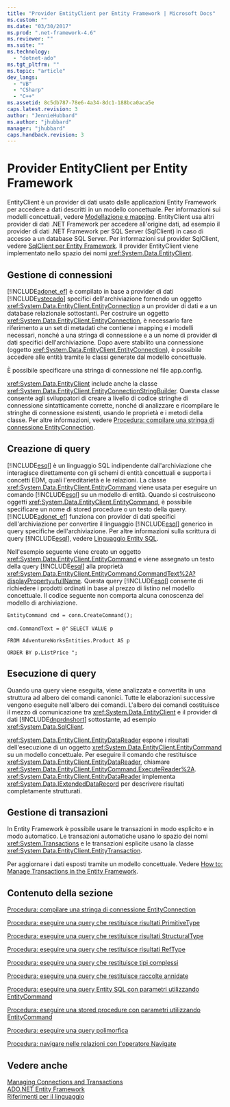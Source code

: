 ```yaml
---
title: "Provider EntityClient per Entity Framework | Microsoft Docs"
ms.custom: ""
ms.date: "03/30/2017"
ms.prod: ".net-framework-4.6"
ms.reviewer: ""
ms.suite: ""
ms.technology: 
  - "dotnet-ado"
ms.tgt_pltfrm: ""
ms.topic: "article"
dev_langs: 
  - "VB"
  - "CSharp"
  - "C++"
ms.assetid: 8c5db787-78e6-4a34-8dc1-188bca0aca5e
caps.latest.revision: 3
author: "JennieHubbard"
ms.author: "jhubbard"
manager: "jhubbard"
caps.handback.revision: 3
---
```

# Provider EntityClient per Entity Framework
EntityClient è un provider di dati usato dalle applicazioni Entity Framework per accedere a dati descritti in un  modello concettuale.  Per informazioni sui modelli concettuali, vedere [Modellazione e mapping](../../../../../docs/framework/data/adonet/ef/modeling-and-mapping.md).  EntityClient usa altri provider di dati .NET Framework per accedere all'origine dati,  ad esempio il provider di dati .NET Framework per SQL Server \(SqlClient\) in caso di accesso a un database SQL Server.  Per informazioni sul provider SqlClient, vedere [SqlClient per Entity Framework](../../../../../docs/framework/data/adonet/ef/sqlclient-for-the-entity-framework.md).  Il provider EntityClient viene implementato nello spazio dei nomi <xref:System.Data.EntityClient>.  
  
## Gestione di connessioni  
 [!INCLUDE[adonet_ef](../../../../../includes/adonet-ef-md.md)] è compilato in base a provider di dati [!INCLUDE[vstecado](../../../../../includes/vstecado-md.md)] specifici dell'archiviazione fornendo un oggetto <xref:System.Data.EntityClient.EntityConnection> a un provider di dati e a un database relazionale sottostanti.  Per costruire un oggetto <xref:System.Data.EntityClient.EntityConnection>, è necessario fare riferimento a un set di metadati che contiene i mapping e i modelli necessari, nonché a una stringa di connessione e a un nome di provider di dati specifici dell'archiviazione.  Dopo avere stabilito una connessione \(oggetto <xref:System.Data.EntityClient.EntityConnection>\), è possibile accedere alle entità tramite le classi generate dal modello concettuale.  
  
 È possibile specificare una stringa di connessione nel file app.config.  
  
 <xref:System.Data.EntityClient> include anche la classe <xref:System.Data.EntityClient.EntityConnectionStringBuilder>.  Questa classe consente agli sviluppatori di creare a livello di codice stringhe di connessione sintatticamente corrette, nonché di analizzare e ricompilare le stringhe di connessione esistenti, usando le proprietà e i metodi della classe.  Per altre informazioni, vedere [Procedura: compilare una stringa di connessione EntityConnection](../../../../../docs/framework/data/adonet/ef/how-to-build-an-entityconnection-connection-string.md).  
  
## Creazione di query  
 [!INCLUDE[esql](../../../../../includes/esql-md.md)] è un linguaggio SQL indipendente dall'archiviazione che interagisce direttamente con gli schemi di entità concettuali e supporta i concetti EDM, quali l'ereditarietà e le relazioni.  La classe <xref:System.Data.EntityClient.EntityCommand> viene usata per eseguire un comando [!INCLUDE[esql](../../../../../includes/esql-md.md)] su un modello di entità.  Quando si costruiscono oggetti <xref:System.Data.EntityClient.EntityCommand>, è possibile specificare un nome di stored procedure o un testo della query.  [!INCLUDE[adonet_ef](../../../../../includes/adonet-ef-md.md)] funziona con provider di dati specifici dell'archiviazione per convertire il linguaggio [!INCLUDE[esql](../../../../../includes/esql-md.md)] generico in query specifiche dell'archiviazione.  Per altre informazioni sulla scrittura di query [!INCLUDE[esql](../../../../../includes/esql-md.md)], vedere [Linguaggio Entity SQL](../../../../../docs/framework/data/adonet/ef/language-reference/entity-sql-language.md).  
  
 Nell'esempio seguente viene creato un oggetto <xref:System.Data.EntityClient.EntityCommand> e viene assegnato un testo della query [!INCLUDE[esql](../../../../../includes/esql-md.md)] alla proprietà <xref:System.Data.EntityClient.EntityCommand.CommandText%2A?displayProperty=fullName>.  Questa query [!INCLUDE[esql](../../../../../includes/esql-md.md)] consente di richiedere i prodotti ordinati in base al prezzo di listino nel modello concettuale.  Il codice seguente non comporta alcuna conoscenza del modello di archiviazione.  
  
 `EntityCommand cmd = conn.CreateCommand();`  
  
 `cmd.CommandText = @"` `SELECT VALUE p`  
  
 `FROM AdventureWorksEntities.Product AS p`  
  
 `ORDER BY p.ListPrice ";`  
  
## Esecuzione di query  
 Quando una query viene eseguita, viene analizzata e convertita in una struttura ad albero dei comandi canonici.  Tutte le elaborazioni successive vengono eseguite nell'albero dei comandi.  L'albero dei comandi costituisce il mezzo di comunicazione tra <xref:System.Data.EntityClient> e il provider di dati [!INCLUDE[dnprdnshort](../../../../../includes/dnprdnshort-md.md)] sottostante, ad esempio <xref:System.Data.SqlClient>.  
  
 <xref:System.Data.EntityClient.EntityDataReader> espone i risultati dell'esecuzione di un oggetto <xref:System.Data.EntityClient.EntityCommand> su un modello concettuale.  Per eseguire il comando che restituisce <xref:System.Data.EntityClient.EntityDataReader>, chiamare <xref:System.Data.EntityClient.EntityCommand.ExecuteReader%2A>.  <xref:System.Data.EntityClient.EntityDataReader> implementa <xref:System.Data.IExtendedDataRecord> per descrivere risultati completamente strutturati.  
  
## Gestione di transazioni  
 In Entity Framework è possibile usare le transazioni in modo esplicito e in modo automatico.  Le transazioni automatiche usano lo spazio dei nomi <xref:System.Transactions> e le transazioni esplicite usano la classe <xref:System.Data.EntityClient.EntityTransaction>.  
  
 Per aggiornare i dati esposti tramite un modello concettuale. Vedere [How to: Manage Transactions in the Entity Framework](http://msdn.microsoft.com/it-it/4a55eb7f-f826-4a48-9df1-aebe2352ebef).  
  
## Contenuto della sezione  
 [Procedura: compilare una stringa di connessione EntityConnection](../../../../../docs/framework/data/adonet/ef/how-to-build-an-entityconnection-connection-string.md)  
  
 [Procedura: eseguire una query che restituisce risultati PrimitiveType](../../../../../docs/framework/data/adonet/ef/how-to-execute-a-query-that-returns-primitivetype-results.md)  
  
 [Procedura: eseguire una query che restituisce risultati StructuralType](../../../../../docs/framework/data/adonet/ef/how-to-execute-a-query-that-returns-structuraltype-results.md)  
  
 [Procedura: eseguire una query che restituisce risultati RefType](../../../../../docs/framework/data/adonet/ef/how-to-execute-a-query-that-returns-reftype-results.md)  
  
 [Procedura: eseguire una query che restituisce tipi complessi](../../../../../docs/framework/data/adonet/ef/how-to-execute-a-query-that-returns-complex-types.md)  
  
 [Procedura: eseguire una query che restituisce raccolte annidate](../../../../../docs/framework/data/adonet/ef/how-to-execute-a-query-that-returns-nested-collections.md)  
  
 [Procedura: eseguire una query Entity SQL con parametri utilizzando EntityCommand](../../../../../docs/framework/data/adonet/ef/how-to-execute-a-parameterized-entity-sql-query-using-entitycommand.md)  
  
 [Procedura: eseguire una stored procedure con parametri utilizzando EntityCommand](../../../../../docs/framework/data/adonet/ef/how-to-execute-a-parameterized-stored-procedure-using-entitycommand.md)  
  
 [Procedura: eseguire una query polimorfica](../../../../../docs/framework/data/adonet/ef/how-to-execute-a-polymorphic-query.md)  
  
 [Procedura: navigare nelle relazioni con l'operatore Navigate](../../../../../docs/framework/data/adonet/ef/how-to-navigate-relationships-with-the-navigate-operator.md)  
  
## Vedere anche  
 [Managing Connections and Transactions](http://msdn.microsoft.com/it-it/b6659d2a-9a45-4e98-acaa-d7a8029e5b99)   
 [ADO.NET Entity Framework](../../../../../docs/framework/data/adonet/ef/index.md)   
 [Riferimenti per il linguaggio](../../../../../docs/framework/data/adonet/ef/language-reference/index.md)